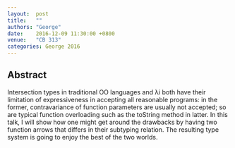 ```yaml
--- 
layout:  post 
title:   ""
authors: "George"
date:    2016-12-09 11:30:00 +0800
venue:   "CB 313"
categories: George 2016
--- 
```

## Abstract

Intersection types in traditional OO languages and λi both have their
limitation
of expressiveness in accepting all reasonable programs: in the former,
contravariance of function parameters are usually not accepted; so are
typical
function overloading such as the toString method in latter. In this talk, I
will
show how one might get around the drawbacks by having two function arrows
that
differs in their subtyping relation. The resulting type system is going to
enjoy
the best of the two worlds.


